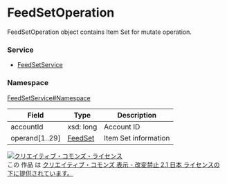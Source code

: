 # FeedSetOperation
FeedSetOperation object contains Item Set for mutate operation.

### Service
+ [FeedSetService](../../services/FeedSetService.md)

### Namespace
[FeedSetService#Namespace](../../services/FeedSetService.md#namespace)

| Field | Type | Description |
|---|---|---|
| accountId| xsd: long| Account ID |
| operand[1..29]| [FeedSet](./FeedSet.md) | Item Set information |

<a rel="license" href="http://creativecommons.org/licenses/by-nd/2.1/jp/"><img alt="クリエイティブ・コモンズ・ライセンス" style="border-width:0" src="https://i.creativecommons.org/l/by-nd/2.1/jp/88x31.png" /></a><br />この 作品 は <a rel="license" href="http://creativecommons.org/licenses/by-nd/2.1/jp/">クリエイティブ・コモンズ 表示 - 改変禁止 2.1 日本 ライセンスの下に提供されています。</a>
